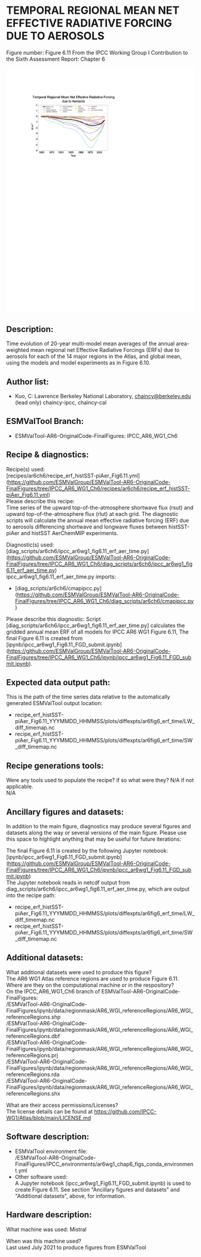 
TEMPORAL REGIONAL MEAN NET EFFECTIVE RADIATIVE FORCING DUE TO AEROSOLS
============

Figure number: Figure 6.11
From the IPCC Working Group I Contribution to the Sixth Assessment Report: Chapter 6

![Figure 6.11](../images/ar6_wg1_chap6_fig6_11_netERF_time_aer.png?raw=true)


Description:
------------
Time evolution of 20-year multi-model mean averages of the annual area-weighted mean regional net Effective Radiative Forcings (ERFs) due to aerosols for each of the 14 major regions in the Atlas, and global mean, using the models and model experiments as in Figure 6.10.

Author list:
------------
- Kuo, C: Lawrence Berkeley National Laboratory, chaincy@berkeley.edu (lead only) chaincy-ipcc, chaincy-cal 


ESMValTool Branch:
------------------
- ESMValTool-AR6-OriginalCode-FinalFigures: IPCC_AR6_WG1_Ch6 


Recipe & diagnostics:
---------------------
Recipe(s) used:  
[recipes/ar6ch6/recipe_erf_histSST-piAer_Fig6.11.yml] (https://github.com/ESMValGroup/ESMValTool-AR6-OriginalCode-FinalFigures/tree/IPCC_AR6_WG1_Ch6/recipes/ar6ch6/recipe_erf_histSST-piAer_Fig6.11.yml)  
Please describe this recipe:  
Time series of the upward top-of-the-atmosphere shortwave flux (rsut) and upward top-of-the-atmosphere flux (rlut) at each grid. The diagnostic scripts will calculate the annual mean effective radiative forcing (ERF) due to aerosols differencing shortwave and longwave fluxes between histSST-piAer and histSST AerChemMIP experiments.  



Diagnostic(s) used:  
[diag_scripts/ar6ch6/ipcc_ar6wg1_fig6.11_erf_aer_time.py] (https://github.com/ESMValGroup/ESMValTool-AR6-OriginalCode-FinalFigures/tree/IPCC_AR6_WG1_Ch6/diag_scripts/ar6ch6/ipcc_ar6wg1_fig6.11_erf_aer_time.py)  
ipcc_ar6wg1_fig6.11_erf_aer_time.py imports:   
* [diag_scripts/ar6ch6/cmapipcc.py] (https://github.com/ESMValGroup/ESMValTool-AR6-OriginalCode-FinalFigures/tree/IPCC_AR6_WG1_Ch6/diag_scripts/ar6ch6/cmapipcc.py) 
 
Please describe this diagnostic:
Script [diag_scripts/ar6ch6/ipcc_ar6wg1_fig6.11_erf_aer_time.py]  calculates the gridded annual mean ERF of all models for IPCC AR6 WG1 Figure 6.11,  The final Figure 6.11 is created from [ipynb/ipcc_ar6wg1_Fig6.11_FGD_submit.ipynb] (https://github.com/ESMValGroup/ESMValTool-AR6-OriginalCode-FinalFigures/tree/IPCC_AR6_WG1_Ch6/ipynb/ipcc_ar6wg1_Fig6.11_FGD_submit.ipynb).


Expected data output path:
--------------------
This is the path of the time series data relative to the automatically generated ESMValTool output location:
- recipe_erf_histSST-piAer_Fig6.11_YYYMMDD_HHMMSS/plots/diffexpts/ar6fig6_erf_time/LW_diff_timemap.nc   
- recipe_erf_histSST-piAer_Fig6.11_YYYMMDD_HHMMSS/plots/diffexpts/ar6fig6_erf_time/SW_diff_timemap.nc   

Recipe generations tools: 
-------------------------
Were any tools used to populate the recipe? if so what were they? N/A if not applicable.   
N/A

Ancillary figures and datasets:
-------------------------------
In addition to the main figure, diagnostics may produce several figures and datasets along the way or several versions of the main figure. Please use this space to highlight anything that may be useful for future iterations:

The final Figure 6.11 is created by the following Jupyter notebook:  
[ipynb/ipcc_ar6wg1_Fig6.11_FGD_submit.ipynb] (https://github.com/ESMValGroup/ESMValTool-AR6-OriginalCode-FinalFigures/tree/IPCC_AR6_WG1_Ch6/ipynb/ipcc_ar6wg1_Fig6.11_FGD_submit.ipynb)  
The Jupyter notebook reads in netcdf output from diag_scripts/ar6ch6/ipcc_ar6wg1_fig6.11_erf_aer_time.py, which are output into the recipe path:  
- recipe_erf_histSST-piAer_Fig6.11_YYYMMDD_HHMMSS/plots/diffexpts/ar6fig6_erf_time/LW_diff_timemap.nc   
- recipe_erf_histSST-piAer_Fig6.11_YYYMMDD_HHMMSS/plots/diffexpts/ar6fig6_erf_time/SW_diff_timemap.nc   

Additional datasets:
--------------------
What additional datasets were used to produce this figure?   
The AR6 WG1 Atlas reference regions are used to produce Figure 6.11.    
Where are they on the computational machine or in the respository?   
On the IPCC_AR6_WG1_Ch6 branch of ESMValTool-AR6-OriginalCode-FinalFigures:   
/ESMValTool-AR6-OriginalCode-FinalFigures/ipynb/data/regionmask/AR6_WGI_referenceRegions/AR6_WGI_referenceRegions.shp  
/ESMValTool-AR6-OriginalCode-FinalFigures/ipynb/data/regionmask/AR6_WGI_referenceRegions/AR6_WGI_referenceRegions.dbf  
/ESMValTool-AR6-OriginalCode-FinalFigures/ipynb/data/regionmask/AR6_WGI_referenceRegions/AR6_WGI_referenceRegions.prj  
/ESMValTool-AR6-OriginalCode-FinalFigures/ipynb/data/regionmask/AR6_WGI_referenceRegions/AR6_WGI_referenceRegions.rda  
/ESMValTool-AR6-OriginalCode-FinalFigures/ipynb/data/regionmask/AR6_WGI_referenceRegions/AR6_WGI_referenceRegions.shx  

What are their access permissions/Licenses?  
The license details can be found at https://github.com/IPCC-WG1/Atlas/blob/main/LICENSE.md    

Software description:
---------------------
- ESMValTool environment file:   
/ESMValTool-AR6-OriginalCode-FinalFigures/IPCC_environments/ar6wg1_chap6_figs_conda_environment.yml  
- Other software used:  
A Jupyter notebook (ipcc_ar6wg1_Fig6.11_FGD_submit.ipynb) is used to create Figure 6.11. See section "Ancillary figures and datasets" and "Additional datasets", above, for information.  

Hardware description:
---------------------
What machine was used: 
Mistral  
 
When was this machine used?  
Last used July 2021 to produce figures from ESMValTool  

